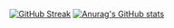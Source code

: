 [![GitHub Streak](https://streak-stats.demolab.com/?user=Itischeat)](https://git.io/streak-stats)  [![Anurag's GitHub stats](https://github-readme-stats.vercel.app/api?username=Itischeat)](https://github.com/anuraghazra/github-readme-stats)

